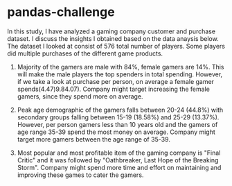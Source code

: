 # pandas-challenge
In this study, I have analyzed a gaming company customer and purchase dataset.  I discuss the insights I obtained based on the data
anaysis below.
The dataset I looked at consist of 576 total number of players.  Some players did multiple purchases of the different game products.

1) Majority of the gamers are male with 84%, female gamers are 14%. This will make the male players the top spenders in total spending.
However, if we take a look at purchase per person, on average a female gamer spends($4.47) 9.8% more than a male gamer($4.07). 
Company might target increasing the female gamers, since they spend more on average.

2) Peak age demographic of the gamers falls between 20-24 (44.8%) with secondary groups falling between 15-19 (18.58%) and 25-29 (13.37%).
However, per person gamers less than 10 years old and the gamers of age range 35-39 spend the most money on average.  Company might target 
more gamers between the age range of 35-39. 

3) Most popular and most profitable item of the gaming company is "Final Critic" and it was followed by "Oathbreaker, Last Hope of the
Breaking Storm".  Company might spend more time and effort on maintaining and improving these games to cater the gamers. 
